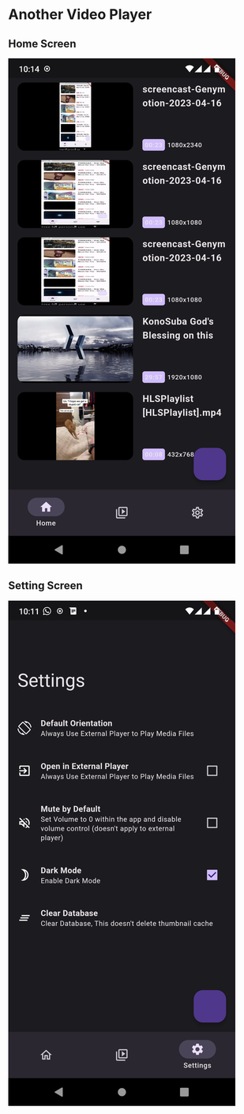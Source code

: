 # Another Video Player


## Home Screen
![Home Screen](./readme/home.png)


## Setting Screen
![Setting Screen](./readme/settings.png)